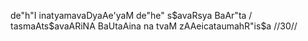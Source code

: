 de"h"I inatyamavaDyaAe'yaM de"he" s$avaRsya BaAr"ta /
tasmaAts$avaARiNA BaUtaAina na tvaM zAAeicataumahR"is$a //30//